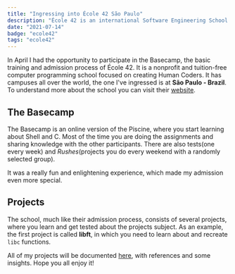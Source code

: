 ```yaml
---
title: "Ingressing into École 42 São Paulo"
description: "École 42 is an international Software Engineering School that aims to create Human Coders."
date: "2021-07-14" 
badge: "ecole42"
tags: "ecole42"
---
```


In April I had the opportunity to participate in the Basecamp, the basic
training and admission process of École 42. It is a nonprofit and tuition-free
computer programming school focused on creating Human Coders. It has campuses
all over the world, the one I've ingressed is at **São Paulo - Brazil**. To
understand more about the school you can visit their
[website](https://www.42.fr/).

## The Basecamp

The Basecamp is an online version of the Piscine, where you start learning
about Shell and C. Most of the time you are doing the assignments and sharing
knowledge with the other participants. There are also tests(one every week) and
*Rushes*(projects you do every weekend with a randomly selected group).

It was a really fun and enlightening experience, which made my admission even
more special.

## Projects

The school, much like their admission process, consists of several projects,
where you learn and get tested about the projects subject. As an example, the
first project is called **libft**, in which you need to learn about and
recreate `libc` functions.

All of my projects will be documented [here](/blog/tags/ecole42), with
references and some insights. Hope you all enjoy it!
